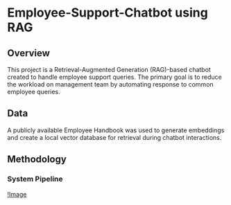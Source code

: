 # Employee-Support-Chatbot using RAG

## Overview
This project is a Retrieval-Augmented Generation (RAG)-based chatbot created to handle employee support queries. The primary goal is to reduce the workload on management team by automating response to common employee queries.

## Data
A publicly available Employee Handbook was used to generate embeddings and create a local vector database for retrieval during chatbot interactions.

## Methodology
### System Pipeline
[!Image](images\pipeline.jpg)
